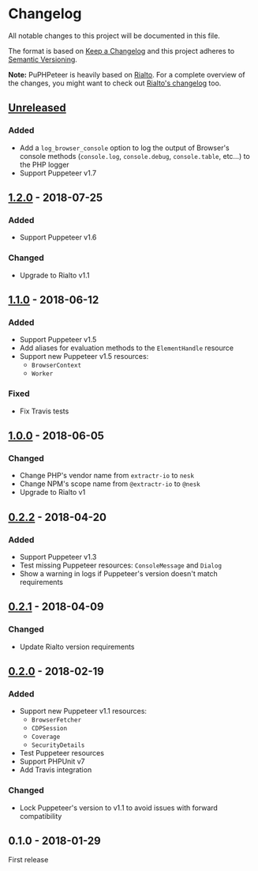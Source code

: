 # Changelog

All notable changes to this project will be documented in this file.

The format is based on [Keep a Changelog](http://keepachangelog.com/en/1.0.0/)
and this project adheres to [Semantic Versioning](http://semver.org/spec/v2.0.0.html).

**Note:** PuPHPeteer is heavily based on [Rialto](https://github.com/nesk/rialto). For a complete overview of the changes, you might want to check out [Rialto's changelog](https://github.com/nesk/rialto/blob/master/CHANGELOG.md) too.

## [Unreleased]
### Added
- Add a `log_browser_console` option to log the output of Browser's console methods (`console.log`, `console.debug`, `console.table`, etc…) to the PHP logger
- Support Puppeteer v1.7

## [1.2.0] - 2018-07-25
### Added
- Support Puppeteer v1.6

### Changed
- Upgrade to Rialto v1.1

## [1.1.0] - 2018-06-12
### Added
- Support Puppeteer v1.5
- Add aliases for evaluation methods to the `ElementHandle` resource
- Support new Puppeteer v1.5 resources:
    - `BrowserContext`
    - `Worker`

### Fixed
- Fix Travis tests

## [1.0.0] - 2018-06-05
### Changed
- Change PHP's vendor name from `extractr-io` to `nesk`
- Change NPM's scope name from `@extractr-io` to `@nesk`
- Upgrade to Rialto v1

## [0.2.2] - 2018-04-20
### Added
- Support Puppeteer v1.3
- Test missing Puppeteer resources: `ConsoleMessage` and `Dialog`
- Show a warning in logs if Puppeteer's version doesn't match requirements

## [0.2.1] - 2018-04-09
### Changed
- Update Rialto version requirements

## [0.2.0] - 2018-02-19
### Added
- Support new Puppeteer v1.1 resources:
    - `BrowserFetcher`
    - `CDPSession`
    - `Coverage`
    - `SecurityDetails`
- Test Puppeteer resources
- Support PHPUnit v7
- Add Travis integration

### Changed
- Lock Puppeteer's version to v1.1 to avoid issues with forward compatibility

## 0.1.0 - 2018-01-29
First release


[Unreleased]: https://github.com/nesk/puphpeteer/compare/1.2.0...HEAD
[1.2.0]: https://github.com/nesk/puphpeteer/compare/1.1.0...1.2.0
[1.1.0]: https://github.com/nesk/puphpeteer/compare/1.0.0...1.1.0
[1.0.0]: https://github.com/nesk/puphpeteer/compare/0.2.2...1.0.0
[0.2.2]: https://github.com/nesk/puphpeteer/compare/0.2.1...0.2.2
[0.2.1]: https://github.com/nesk/puphpeteer/compare/0.2.0...0.2.1
[0.2.0]: https://github.com/nesk/puphpeteer/compare/0.1.0...0.2.0
